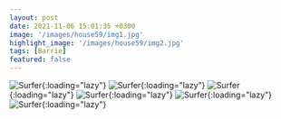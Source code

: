 ```yaml
---
layout: post
date: 2021-11-06 15:01:35 +0300
image: '/images/house59/img1.jpg'
highlight_image: '/images/house59/img2.jpg'
tags: [Barrie]
featured: false
---
```


![Surfer]({{site.baseurl}}/images/house59/img3.jpg){:loading="lazy"}
![Surfer]({{site.baseurl}}/images/house59/img4.jpg){:loading="lazy"}
![Surfer]({{site.baseurl}}/images/house59/img5.jpg){:loading="lazy"}
![Surfer]({{site.baseurl}}/images/house59/img6.jpg){:loading="lazy"}
![Surfer]({{site.baseurl}}/images/house59/img7.jpg){:loading="lazy"}
![Surfer]({{site.baseurl}}/images/house59/img8.jpg){:loading="lazy"} 
